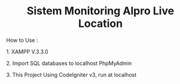 <h1 align="center">Sistem Monitoring Alpro Live Location </h1>

<p align="left">
  How to Use :
</p>
<p align="left">
1. XAMPP V.3.3.0
</p>
<p align="left">
2. Import SQL databases to localhost PhpMyAdmin
</p>
<p align="left">
3. This Project Using CodeIgniter v3, run at localhost
</p>
